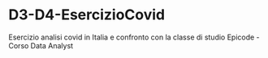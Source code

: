 # D3-D4-EsercizioCovid
Esercizio analisi covid in Italia e confronto con la classe di studio
Epicode - Corso Data Analyst
